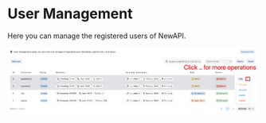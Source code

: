 # User Management

Here you can manage the registered users of NewAPI.

![User Management](../../assets/guide/user-management.png) 